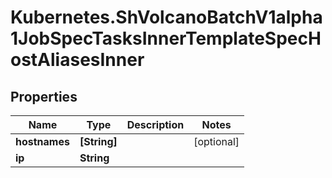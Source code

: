 # Kubernetes.ShVolcanoBatchV1alpha1JobSpecTasksInnerTemplateSpecHostAliasesInner

## Properties

Name | Type | Description | Notes
------------ | ------------- | ------------- | -------------
**hostnames** | **[String]** |  | [optional] 
**ip** | **String** |  | 


